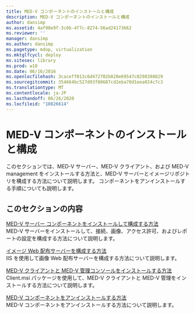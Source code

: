 ```yaml
---
title: MED-V コンポーネントのインストールと構成
description: MED-V コンポーネントのインストールと構成
author: dansimp
ms.assetid: 4af90e9f-3c6b-4f7c-8274-56ad24173662
ms.reviewer: ''
manager: dansimp
ms.author: dansimp
ms.pagetype: mdop, virtualization
ms.mktglfcycl: deploy
ms.sitesec: library
ms.prod: w10
ms.date: 06/16/2016
ms.openlocfilehash: 3caceff013c6d472702b820e69547c0298388829
ms.sourcegitcommit: 354664bc527d93f80687cd2eba70d1eea024c7c3
ms.translationtype: MT
ms.contentlocale: ja-JP
ms.lasthandoff: 06/26/2020
ms.locfileid: "10826614"
---
```

# MED-V コンポーネントのインストールと構成


このセクションでは、MED-V サーバー、MED-V クライアント、および MED-V management をインストールする方法と、MED-V サーバーとイメージリポジトリを構成する方法について説明します。 コンポーネントをアンインストールする手順についても説明します。

## このセクションの内容


<a href="" id="how-to-install-and-configure-the-med-v-server-component"></a>[MED-V サーバー コンポーネントをインストールして構成する方法](how-to-install-and-configure-the-med-v-server-component.md)  
MED-V サーバーをインストールして、接続、画像、アクセス許可、およびレポートの設定を構成する方法について説明します。

<a href="" id="how-to-configure-the-image-web-distribution-server"></a>[イメージ Web 配布サーバーを構成する方法](how-to-configure-the-image-web-distribution-server.md)  
IIS を使用して画像 Web 配布サーバーを構成する方法について説明します。

<a href="" id="how-to-install-med-v-client-and-med-v-management-console"></a>[MED-V クライアントと MED-V 管理コンソールをインストールする方法](how-to-install-med-v-client-and-med-v-management-console.md)  
Client.msi パッケージを使用して、MED-V クライアントと MED-V 管理をインストールする方法について説明します。

<a href="" id="how-to-uninstall-med-v-components"></a>[MED-V コンポーネントをアンインストールする方法](how-to-uninstall-med-v-componentsmedvv2.md)  
MED-V コンポーネントをアンインストールする方法について説明します。

 

 





